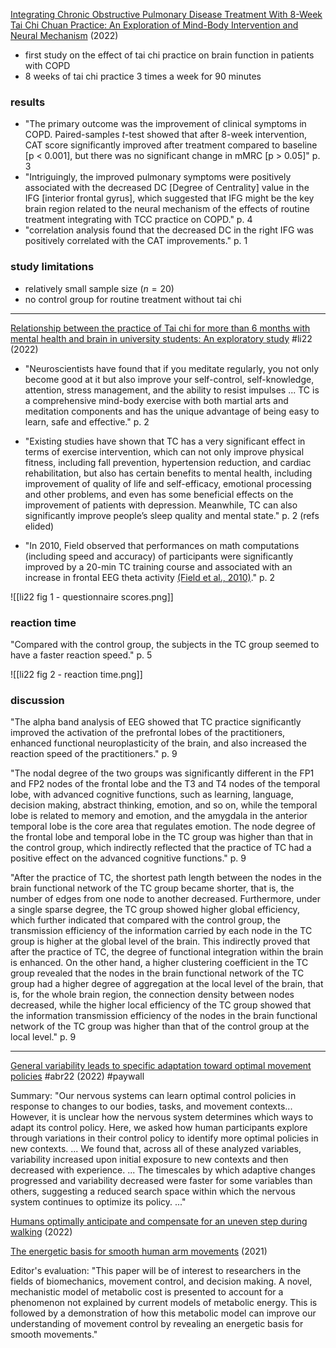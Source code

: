 [Integrating Chronic Obstructive Pulmonary Disease Treatment With 8-Week Tai Chi Chuan Practice: An Exploration of Mind-Body Intervention and Neural Mechanism](https://doi.org/10.3389/fnhum.2022.849481) (2022)

- first study on the effect of tai chi practice on brain function in patients with COPD
- 8 weeks of tai chi practice 3 times a week for 90 minutes

### results

- "The primary outcome was the improvement of clinical symptoms in COPD. Paired-samples $t$-test showed that after 8-week intervention, CAT score significantly improved after treatment compared to baseline [p < 0.001], but there was no significant change in mMRC [p > 0.05]" p. 3
- "Intriguingly, the improved pulmonary symptoms were positively associated with the decreased DC [Degree of Centrality] value in the IFG [interior frontal gyrus], which suggested that IFG might be the key brain region related to the neural mechanism of the effects of routine treatment integrating with TCC practice on COPD." p. 4
- "correlation analysis found that the decreased DC in the right IFG was positively correlated with the CAT improvements." p. 1

### study limitations

- relatively small sample size ($n = 20$)
- no control group for routine treatment without tai chi

---

[Relationship between the practice of Tai chi for more than 6 months with mental health and brain in university students: An exploratory study](https://www.frontiersin.org/articles/10.3389/fnhum.2022.912276/abstract) #li22 (2022)

- "Neuroscientists have found that if you meditate regularly, you not only become good at it but also improve your self-control, self-knowledge, attention, stress management, and the ability to resist impulses ... TC is a comprehensive mind-body exercise with both martial arts and meditation components and has the unique advantage of being easy to learn, safe and effective." p. 2

- "Existing studies have shown that TC has a very significant effect in terms of exercise intervention, which can not only improve physical fitness, including fall prevention, hypertension reduction, and cardiac rehabilitation, but also has certain benefits to mental health, including improvement of quality of life and self-efficacy, emotional processing and other problems, and even has some beneficial effects on the improvement of patients with depression. Meanwhile, TC can also significantly improve people’s sleep quality and mental state." p. 2 (refs elided)

- "In 2010, Field observed that performances on math computations (including speed and accuracy) of participants were significantly improved by a 20-min TC training course and associated with an increase in frontal EEG theta activity [(Field et al., 2010)](https://doi.org/10.1016/j.ctcp.2010.05.014)." p. 2

![[li22 fig 1 - questionnaire scores.png]]

### reaction time

"Compared with the control group, the subjects in the TC group seemed to have a faster reaction speed." p. 5

![[li22 fig 2 - reaction time.png]]

### discussion

"The alpha band analysis of EEG showed that TC practice significantly improved the activation of the prefrontal lobes of the practitioners, enhanced functional neuroplasticity of the brain, and also increased the reaction speed of the practitioners." p. 9

"The nodal degree of the two groups was significantly different in the FP1 and FP2 nodes of the frontal lobe and the T3 and T4 nodes of the temporal lobe, with advanced cognitive functions, such as learning, language, decision making, abstract thinking, emotion, and so on, while the temporal lobe is related to memory and emotion, and the amygdala in the anterior temporal lobe is the core area that regulates emotion. The node degree of the frontal lobe and temporal lobe in the TC group was higher than that in the control group, which indirectly reflected that the practice of TC had a positive effect on the advanced cognitive functions." p. 9

"After the practice of TC, the shortest path length between the nodes in the brain functional network of the TC group became shorter, that is, the number of edges from one node to another decreased. Furthermore, under a single sparse degree, the TC group showed higher global efficiency, which further indicated that compared with the control group, the transmission efficiency of the information carried by each node in the TC group is higher at the global level of the brain. This indirectly proved that after the practice of TC, the degree of functional integration within the brain is enhanced. On the other hand, a higher clustering coefficient in the TC group revealed that the nodes in the brain functional network of the TC group had a higher degree of aggregation at the local level of the brain, that is, for the whole brain region, the connection density between nodes decreased, while the higher local efficiency of the TC group showed that the information transmission efficiency of the nodes in the brain functional network of the TC group was higher than that of the control group at the local level." p. 9

---

[General variability leads to specific adaptation toward optimal movement policies](https://doi.org/10.1016/j.cub.2022.04.015) #abr22 (2022) #paywall

Summary: "Our nervous systems can learn optimal control policies in response to changes to our bodies, tasks, and movement contexts... However, it is unclear how the nervous system determines which ways to adapt its control policy. Here, we asked how human participants explore through variations in their control policy to identify more optimal policies in new contexts. ... We found that, across all of these analyzed variables, variability increased upon initial exposure to new contexts and then decreased with experience. ... The timescales by which adaptive changes progressed and variability decreased were faster for some variables than others, suggesting a reduced search space within which the nervous system continues to optimize its policy. ..."

[Humans optimally anticipate and compensate for an uneven step during walking](https://doi.org/10.7554/eLife.65402) (2022)

[The energetic basis for smooth human arm movements](https://doi.org/10.7554/eLife.68013) (2021)

Editor's evaluation: "This paper will be of interest to researchers in the fields of biomechanics, movement control, and decision making. A novel, mechanistic model of metabolic cost is presented to account for a phenomenon not explained by current models of metabolic energy. This is followed by a demonstration of how this metabolic model can improve our understanding of movement control by revealing an energetic basis for smooth movements."

